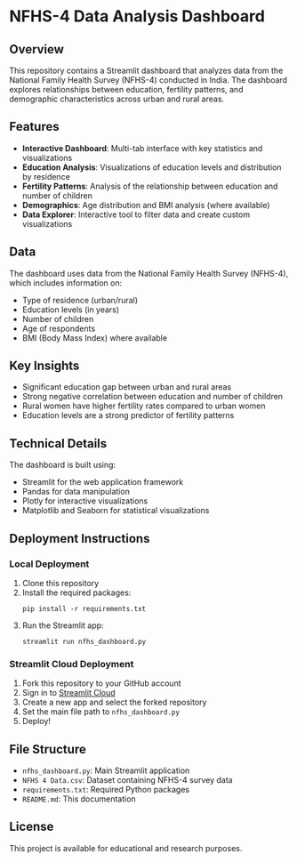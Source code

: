 # NFHS-4 Data Analysis Dashboard

## Overview
This repository contains a Streamlit dashboard that analyzes data from the National Family Health Survey (NFHS-4) conducted in India. The dashboard explores relationships between education, fertility patterns, and demographic characteristics across urban and rural areas.

## Features
- **Interactive Dashboard**: Multi-tab interface with key statistics and visualizations
- **Education Analysis**: Visualizations of education levels and distribution by residence
- **Fertility Patterns**: Analysis of the relationship between education and number of children
- **Demographics**: Age distribution and BMI analysis (where available)
- **Data Explorer**: Interactive tool to filter data and create custom visualizations

## Data
The dashboard uses data from the National Family Health Survey (NFHS-4), which includes information on:
- Type of residence (urban/rural)
- Education levels (in years)
- Number of children
- Age of respondents
- BMI (Body Mass Index) where available

## Key Insights
- Significant education gap between urban and rural areas
- Strong negative correlation between education and number of children
- Rural women have higher fertility rates compared to urban women
- Education levels are a strong predictor of fertility patterns

## Technical Details
The dashboard is built using:
- Streamlit for the web application framework
- Pandas for data manipulation
- Plotly for interactive visualizations
- Matplotlib and Seaborn for statistical visualizations

## Deployment Instructions

### Local Deployment
1. Clone this repository
2. Install the required packages:
   ```
   pip install -r requirements.txt
   ```
3. Run the Streamlit app:
   ```
   streamlit run nfhs_dashboard.py
   ```

### Streamlit Cloud Deployment
1. Fork this repository to your GitHub account
2. Sign in to [Streamlit Cloud](https://streamlit.io/cloud)
3. Create a new app and select the forked repository
4. Set the main file path to `nfhs_dashboard.py`
5. Deploy!

## File Structure
- `nfhs_dashboard.py`: Main Streamlit application
- `NFHS 4 Data.csv`: Dataset containing NFHS-4 survey data
- `requirements.txt`: Required Python packages
- `README.md`: This documentation

## License
This project is available for educational and research purposes.
